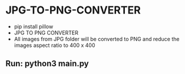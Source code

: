 # JPG-TO-PNG-CONVERTER
* pip install pillow
* JPG TO PNG CONVERTER
* All images from JPG folder will be converted to PNG and reduce the images aspect ratio to 400 x 400
## Run: python3 main.py

